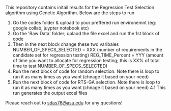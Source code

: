 This repository contains initail results for the Regression Test Selection algorithm using Genetic Algorithm. Below are the steps to run
1. Go the codes folder & upload to your preffered run environemnt (eg: google collab, juypter notebook etc)
2. Go the 'Raw Data' folder; uplaod the file excel and run the 1st block of code 
3. Then in the next block change these two varibales NUMBER_OF_SPECS_SELECTED = XXX (number of requirements in the candidate set for regression testing)
                                                          REG_TIME_Percent = YYY (amount of time you want to allocate for regression testing; this is XX% of total time to test NUMBER_OF_SPECS_SELECTED)
4. Run the next block of code for random selection. Note there is loop to run it as many times as you want (chnage it based on your need)
5. Run the next block of code for RTS-GA selection. Note there is loop to run it as many times as you want (chnage it based on your need)
   4.1 This run generates the output excel files

Pleaae reach out to sdas76@asu.edu for any questions!



